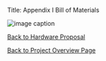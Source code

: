 Title: Appendix I Bill of Materials

![image caption](https://cdn.discordapp.com/attachments/1062096006642147503/1102846636536905778/Screenshot_2023-05-01_at_11.38.42_PM.png)

[Back to Hardware Proposal](HardwareProposal.md)

[Back to Project Overview Page](index.md)
